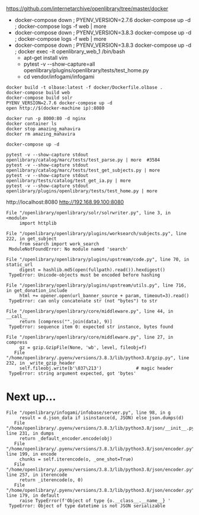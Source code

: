https://github.com/internetarchive/openlibrary/tree/master/docker

* docker-compose down ; PYENV_VERSION=2.7.6 docker-compose up -d ; docker-compose logs -f web | more
* docker-compose down ; PYENV_VERSION=3.8.3 docker-compose up -d ; docker-compose logs -f web | more
* docker-compose down ; PYENV_VERSION=3.8.3 docker-compose up -d ; docker exec -it openlibrary_web_1 /bin/bash
    * apt-get install vim
    * pytest -v --show-capture=all openlibrary/plugins/openlibrary/tests/test_home.py
    * cd vendor/infogami/infogami


```
docker build -t olbase:latest -f docker/Dockerfile.olbase .
docker-compose build web
docker-compose build solr
PYENV_VERSION=2.7.6 docker-compose up -d
open http://$(docker-machine ip):8080

docker run -p 8000:80 -d nginx
docker container ls
docker stop amazing_mahavira
docker rm amazing_mahavira

docker-compose up -d

pytest -v --show-capture stdout openlibrary/catalog/marc/tests/test_parse.py | more  #3584
pytest -v --show-capture stdout openlibrary/catalog/marc/tests/test_get_subjects.py | more
pytest -v --show-capture stdout openlibrary/tests/catalog/test_get_ia.py | more
pytest -v --show-capture stdout openlibrary/plugins/openlibrary/tests/test_home.py | more
```
http://localhost:8080
http://192.168.99.100:8080
```
File "/openlibrary/openlibrary/solr/solrwriter.py", line 3, in <module>
     import httplib

File "/openlibrary/openlibrary/plugins/worksearch/subjects.py", line 222, in get_subject
     from search import work_search
 ModuleNotFoundError: No module named 'search'

File "/openlibrary/openlibrary/plugins/upstream/code.py", line 70, in static_url
     digest = hashlib.md5(open(fullpath).read()).hexdigest()
 TypeError: Unicode-objects must be encoded before hashing

File "/openlibrary/openlibrary/plugins/upstream/utils.py", line 716, in get_donation_include
     html += opener.open(url_banner_source + param, timeout=3).read()
 TypeError: can only concatenate str (not "bytes") to str

File "/openlibrary/openlibrary/core/middleware.py", line 44, in __call__
     return [compress("".join(data), 9)]
 TypeError: sequence item 0: expected str instance, bytes found

File "/openlibrary/openlibrary/core/middleware.py", line 27, in compress
     gz = gzip.GzipFile(None, 'wb', level, fileobj=f)
   File "/home/openlibrary/.pyenv/versions/3.8.3/lib/python3.8/gzip.py", line 232, in _write_gzip_header
     self.fileobj.write(b'\037\213')             # magic header
 TypeError: string argument expected, got 'bytes'
```
# Next up...
```
File "/openlibrary/infogami/infobase/server.py", line 98, in g
     result = d.json_data if isinstance(d, JSON) else json.dumps(d)
   File "/home/openlibrary/.pyenv/versions/3.8.3/lib/python3.8/json/__init__.py", line 231, in dumps
     return _default_encoder.encode(obj)
   File "/home/openlibrary/.pyenv/versions/3.8.3/lib/python3.8/json/encoder.py", line 199, in encode
     chunks = self.iterencode(o, _one_shot=True)
   File "/home/openlibrary/.pyenv/versions/3.8.3/lib/python3.8/json/encoder.py", line 257, in iterencode
     return _iterencode(o, 0)
   File "/home/openlibrary/.pyenv/versions/3.8.3/lib/python3.8/json/encoder.py", line 179, in default
     raise TypeError(f'Object of type {o.__class__.__name__} '
 TypeError: Object of type datetime is not JSON serializable
```
